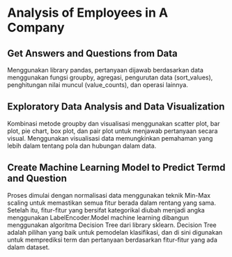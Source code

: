 # Analysis of Employees in A Company
## Get Answers and Questions from Data
Menggunakan library pandas, pertanyaan dijawab berdasarkan data menggunakan fungsi groupby, agregasi, pengurutan data (sort_values), penghitungan nilai muncul (value_counts), dan operasi lainnya.
## Exploratory Data Analysis and Data Visualization
Kombinasi metode groupby dan visualisasi menggunakan scatter plot, bar plot, pie chart, box plot, dan pair plot untuk menjawab pertanyaan secara visual. Menggunakan visualisasi data memungkinkan pemahaman yang lebih dalam tentang pola dan hubungan dalam data.
## Create Machine Learning Model to Predict Termd and Question
Proses dimulai dengan normalisasi data menggunakan teknik Min-Max scaling untuk memastikan semua fitur berada dalam rentang yang sama. Setelah itu, fitur-fitur yang bersifat kategorikal diubah menjadi angka menggunakan LabelEncoder.Model machine learning dibangun menggunakan algoritma Decision Tree dari library sklearn. Decision Tree adalah pilihan yang baik untuk pemodelan klasifikasi, dan di sini digunakan untuk memprediksi term dan pertanyaan berdasarkan fitur-fitur yang ada dalam dataset. 
